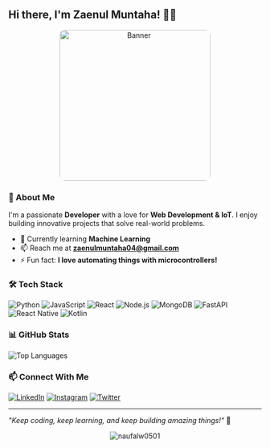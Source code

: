 ## Hi there, I'm Zaenul Muntaha! 👋😃

<p align="center">
  <img src="https://i.pinimg.com/736x/ab/fb/9e/abfb9ecd161d08420afc886af725394d.jpg" width="300" height="300" style="object-fit: cover; border-radius: 10px;" alt="Banner">
</p>

### 🚀 About Me
I'm a passionate **Developer** with a love for **Web Development & IoT**. I enjoy building innovative projects that solve real-world problems.

- 🌱 Currently learning **Machine Learning**
- 📫 Reach me at **zaenulmuntaha04@gmail.com**
- ⚡ Fun fact: **I love automating things with microcontrollers!**

### 🛠️ Tech Stack
![Python](https://img.shields.io/badge/Python-3776AB?style=for-the-badge&logo=python&logoColor=white)
![JavaScript](https://img.shields.io/badge/JavaScript-F7DF1E?style=for-the-badge&logo=javascript&logoColor=black)
![React](https://img.shields.io/badge/React-61DAFB?style=for-the-badge&logo=react&logoColor=black)
![Node.js](https://img.shields.io/badge/Node.js-339933?style=for-the-badge&logo=nodedotjs&logoColor=white)
![MongoDB](https://img.shields.io/badge/MongoDB-47A248?style=for-the-badge&logo=mongodb&logoColor=white)
![FastAPI](https://img.shields.io/badge/FastAPI-009688?style=for-the-badge&logo=fastapi&logoColor=white)
![React Native](https://img.shields.io/badge/React%20Native-61DAFB?style=for-the-badge&logo=react&logoColor=black)
![Kotlin](https://img.shields.io/badge/Kotlin-0095D5?style=for-the-badge&logo=kotlin&logoColor=white)

### 📊 GitHub Stats
![Top Languages](https://github-readme-stats.vercel.app/api/top-langs/?username=mazzennn&layout=compact&theme=tokyonight)

### 📫 Connect With Me
[![LinkedIn](https://img.shields.io/badge/LinkedIn-%230077B5.svg?style=for-the-badge&logo=linkedin&logoColor=white)](https://www.linkedin.com/in/zaenul-muntaha-332493240/)
[![Instagram](https://img.shields.io/badge/Instagram-%23E4405F.svg?style=for-the-badge&logo=instagram&logoColor=white)](https://instagram.com/mazzen.id)
[![Twitter](https://img.shields.io/badge/Twitter-%231DA1F2.svg?style=for-the-badge&logo=twitter&logoColor=white)](https://twitter.com/yourusername)

---
*"Keep coding, keep learning, and keep building amazing things!"* 🚀

<p align="center"><img alt="naufalw0501"  src="https://komarev.com/ghpvc/?username=naufalw0501&label=Profile%20views&color=0e75b6&style=flat"/></p>
